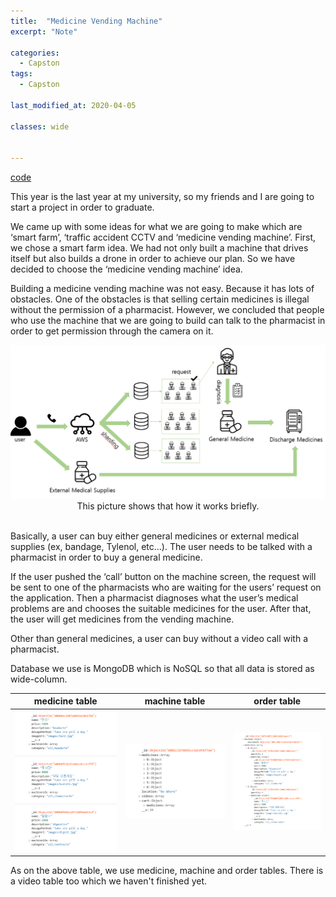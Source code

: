 ```yaml
---
title:  "Medicine Vending Machine"
excerpt: "Note"

categories:
  - Capston
tags:
  - Capston

last_modified_at: 2020-04-05

classes: wide
  

---
```


[code](https://github.com/sammiee5311/medicine_vending_machine)

This year is the last year at my university, so my friends and I are going to start a project in order to graduate.<br>

We came up with some ideas for what we are going to make which are ‘smart farm’, ‘traffic accident CCTV and ‘medicine vending machine’. First, we chose a smart farm idea. We had not only built a machine that drives itself but also builds a drone in order to achieve our plan. So we have decided to choose the ‘medicine vending machine’ idea.<br>

Building a medicine vending machine was not easy. Because it has lots of obstacles. One of the obstacles is that selling certain medicines is illegal without the permission of a pharmacist. However, we concluded that people who use the machine that we are going to build can talk to the pharmacist in order to get permission through the camera on it.<br>


<center> <img src="/assets/images/medicine_vending_machine/how_it_works.png" width="720"> </center>

<center> This picture shows that how it works briefly. </center> <br>

Basically, a user can buy either general medicines or external medical supplies (ex, bandage, Tylenol, etc…). The user needs to be talked with a pharmacist in order to buy a general medicine. <br>

If the user pushed the ‘call’ button on the machine screen, the request will be sent to one of the pharmacists who are waiting for the users’ request on the application. Then a pharmacist diagnoses what the user’s medical problems are and chooses the suitable medicines for the user. After that, the user will get medicines from the vending machine.<br>

Other than general medicines, a user can buy without a video call with a pharmacist. <br>


Database we use is MongoDB which is NoSQL so that all data is stored as wide-column. 


medicine table | machine table | order table
:------------: | :-----------: | :-----------:
<img src="/assets/images/medicine_vending_machine/medicine_table.png" width="720">  | <img src="/assets/images/medicine_vending_machine/machine_table.png" width="720"> | <img src="/assets/images/medicine_vending_machine/order_table.png" width="720">

As on the above table, we use medicine, machine and order tables. There is a video table too which we haven't finished yet.  